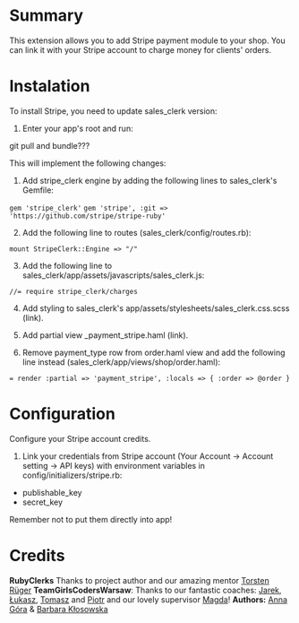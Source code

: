Summary
=======
This extension allows you to add Stripe payment module to your shop. You can link it with your Stripe account to charge money for clients'
 orders.

Instalation
============

To install Stripe, you need to update sales_clerk version:

1. Enter your app's root and run:

git pull and bundle???



This will implement the following changes:

1. Add stripe_clerk engine by adding the following lines to sales_clerk's Gemfile:

` gem 'stripe_clerk' `
` gem 'stripe', :git => 'https://github.com/stripe/stripe-ruby' `

2. Add the following line to routes (sales_clerk/config/routes.rb):

` mount StripeClerk::Engine => "/" `

3. Add the following line to sales_clerk/app/assets/javascripts/sales_clerk.js:

` //= require stripe_clerk/charges `

4. Add styling to sales_clerk's app/assets/stylesheets/sales_clerk.css.scss (link).

5. Add partial view _payment_stripe.haml (link).

5. Remove payment_type row from order.haml view and add the following line instead (sales_clerk/app/views/shop/order.haml):

` = render :partial => 'payment_stripe', :locals => { :order => @order } `



Configuration
=============
Configure your Stripe account credits.

1. Link your credentials from Stripe account (Your Account -> Account setting -> API keys) with environment variables in config/initializers/stripe.rb:

  * publishable_key
  * secret_key

Remember not to put them directly into app!


Credits
====
__RubyClerks__ Thanks to project author and our amazing mentor [Torsten Rüger](https://github.com/dancinglightning)
__TeamGirlsCodersWarsaw__: Thanks to our fantastic coaches: [Jarek](https://github.com/pjar), [Łukasz](https://github.com/lsolniczek), [Tomasz](https://github.com/tomash) and [Piotr](https://github.com/chastell) and our lovely supervisor [Magda](https://github.com/madziaf)!
__Authors:__ [Anna Góra](https://github.com/Czarrrna) & [Barbara Kłosowska](https://github.com/aberracja)

